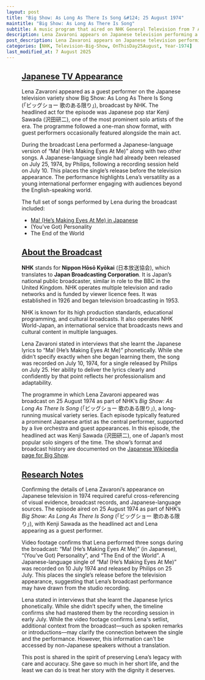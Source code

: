 ```yaml
---
layout: post
title: "Big Show: As Long As There Is Song &#124; 25 August 1974"
maintitle: "Big Show: As Long As There Is Song"
subtitle: A music program that aired on NHK General Television from 7 April 1974 to 20 March 1979
description: Lena Zavaroni appears on Japanese television performing a selection of songs, including a Japanese-language version of her debut hit.
post_description: Lena Zavaroni appears on Japanese television performing a selection of songs, including a Japanese-language version of her debut hit.
categories: [NHK, Television-Big-Show, OnThisDay25August, Year-1974]
last_modified_at: 7 August 2025
---
```


<figure class="fig3">
<div class="CardLayout">
<div class="CardItem"><h2 id="infobox1" class="infobox"><a href="#infobox1">Japanese TV Appearance</a></h2>
<div class="CardItem split">
<p>Lena Zavaroni appeared as a guest performer on the Japanese television variety show Big Show: As Long As There Is Song (「ビッグショー 歌のある限り」), broadcast by NHK. The headlined act for the episode was Japanese pop star Kenji Sawada (沢田研二), one of the most prominent solo artists of the era. The programme followed a one-man show format, with guest performers occasionally featured alongside the main act.</p>
<p>During the broadcast Lena performed a Japanese-language version of “Ma! (He’s Making Eyes At Me)” along with two other songs. A Japanese-language single had already been released on July 25, 1974, by Philips, following a recording session held on July 10. This places the single’s release before the television appearance. The performance highlights Lena’s versatility as a young international performer engaging with audiences beyond the English-speaking world.</p>
<p>The full set of songs performed by Lena during the broadcast included:</p>
<ul>
<li><a href="/discography/singles/1974-07-25-ma-hes-making-eyes-at-me-japanese">Ma! (He’s Making Eyes At Me) in Japanese</a></li>
<li>(You’ve Got) Personality</li>
<li>The End of the World</li>
</ul>
</div></div></div>
</figure>

<figure class="fig3">
<div class="CardLayout">
<div class="CardItem"><h2 id="infobox2" class="infobox"><a href="#infobox2">About the Broadcast</a></h2>
<div class="CardItem split">
<p><strong>NHK</strong> stands for <strong>Nippon Hōsō Kyōkai</strong> (日本放送協会), which translates to <strong>Japan Broadcasting Corporation</strong>. It is Japan’s national public broadcaster, similar in role to the BBC in the United Kingdom. NHK operates multiple television and radio networks and is funded by viewer licence fees. It was established in 1926 and began television broadcasting in 1953.</p>
<p>NHK is known for its high production standards, educational programming, and cultural broadcasts. It also operates NHK World-Japan, an international service that broadcasts news and cultural content in multiple languages.</p>
<p>Lena Zavaroni stated in interviews that she learnt the Japanese lyrics to “Ma! (He’s Making Eyes At Me)” phonetically. While she didn’t specify exactly when she began learning them, the song was recorded on July 10, 1974, for a single released by Philips on July 25. Her ability to deliver the lyrics clearly and confidently by that point reflects her professionalism and adaptability.</p>
<p>The programme in which Lena Zavaroni appeared was broadcast on 25 August 1974 as part of NHK’s <i>Big Show: As Long As There Is Song</i> (「ビッグショー 歌のある限り」), a long-running musical variety series. Each episode typically featured a prominent Japanese artist as the central performer, supported by a live orchestra and guest appearances. In this episode, the headlined act was Kenji Sawada (沢田研二), one of Japan’s most popular solo singers of the time. The show’s format and broadcast history are documented on the <a href="https://ja.wikipedia.org/wiki/%E3%83%93%E3%83%83%E3%82%B0%E3%82%B7%E3%83%A7%E3%83%BC_%28%E3%83%86%E3%83%AC%E3%83%93%E7%95%AA%E7%B5%84%29">Japanese Wikipedia page for Big Show</a>.</p>
</div></div></div>
</figure>

<figure class="fig3">
<div class="CardLayout">
<div class="CardItem"><h2 id="infobox3" class="infobox"><a href="#infobox3">Research Notes</a></h2>
<div class="CardItem split">
<p>Confirming the details of Lena Zavaroni’s appearance on Japanese television in 1974 required careful cross-referencing of visual evidence, broadcast records, and Japanese-language sources. The episode aired on 25 August 1974 as part of NHK’s <i>Big Show: As Long As There Is Song</i> (「ビッグショー 歌のある限り」), with Kenji Sawada as the headlined act and Lena appearing as a guest performer.</p>
<p>Video footage confirms that Lena performed three songs during the broadcast: “Ma! (He’s Making Eyes At Me)” (in Japanese), “(You’ve Got) Personality”, and “The End of the World”. A Japanese-language single of “Ma! (He’s Making Eyes At Me)” was recorded on 10 July 1974 and released by Philips on 25 July. This places the single’s release before the television appearance, suggesting that Lena’s broadcast performance may have drawn from the studio recording.</p>
<p>Lena stated in interviews that she learnt the Japanese lyrics phonetically. While she didn’t specify when, the timeline confirms she had mastered them by the recording session in early July. While the video footage confirms Lena's setlist, additional context from the broadcast—such as spoken remarks or introductions—may clarify the connection between the single and the performance. However, this information can't be accessed by non-Japanese speakers without a translation.</p>
<p>This post is shared in the spirit of preserving Lena’s legacy with care and accuracy. She gave so much in her short life, and the least we can do is treat her story with the dignity it deserves.</p>
</div></div></div>
</figure>

